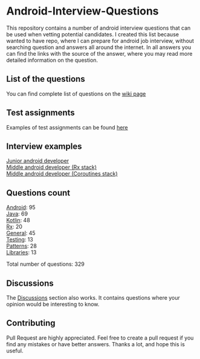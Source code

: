 # Android-Interview-Questions

This repository contains a number of android interview questions that can be used when vetting potential candidates. I created this list because wanted to have repo, where I can prepare for android job interview, without searching question and answers all around the internet. In all answers you can find the links with the source of the answer, where you may read more detailed information on the question.

## List of the questions
You can find complete list of questions on the [wiki page](https://github.com/Kirchhoff-/Android-Interview-Questions/wiki)

## Test assignments
Examples of test assignments can be found [here](https://github.com/Kirchhoff-/Android-Interview-Questions/wiki/Test-Assignments)

## Interview examples
[Junior android developer](https://github.com/Kirchhoff-/Android-Interview-Questions/wiki/Junior-android-developer-interview-questions)  
[Middle android developer (Rx stack)](https://github.com/Kirchhoff-/Android-Interview-Questions/wiki/Middle-android-developer-interview-questions-(Rx-stack))  
[Middle android developer (Coroutines stack)](https://github.com/Kirchhoff-/Android-Interview-Questions/wiki/Middle-android-developer-interview-questions--(Coroutines-stack))

## Questions count

[Android](https://github.com/Kirchhoff-/Android-Interview-Questions/wiki/Android): 95  
[Java](https://github.com/Kirchhoff-/Android-Interview-Questions/wiki/Java): 69  
[Kotlin](https://github.com/Kirchhoff-/Android-Interview-Questions/wiki/Kotlin): 48  
[Rx](https://github.com/Kirchhoff-/Android-Interview-Questions/wiki/Rx): 20  
[General](https://github.com/Kirchhoff-/Android-Interview-Questions/wiki/General): 45  
[Testing](https://github.com/Kirchhoff-/Android-Interview-Questions/wiki/Testing): 13  
[Patterns](https://github.com/Kirchhoff-/Android-Interview-Questions/wiki/Patterns): 28  
[Libraries](https://github.com/Kirchhoff-/Android-Interview-Questions/wiki/Libraries): 13

Total number of questions: 329

## Discussions
The [Discussions](https://github.com/Kirchhoff-/Android-Interview-Questions/discussions) section also works. It contains questions where your opinion would be interesting to know.

## Contributing
Pull Request are highly appreciated. Feel free to create a pull request if you find any mistakes or have better answers. Thanks a lot, and hope this is useful.
